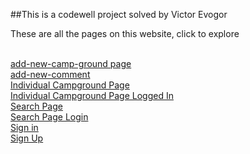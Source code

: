 

##This is a codewell project solved by Victor Evogor

These are all the pages on this website, click to explore

<br>[add-new-camp-ground page](add-new-camp-ground.html)
<br>[add-new-comment](add-new-comment.html)
<br>[Individual Campground Page](individual-campground-page.html)
<br>[Individual Campground Page Logged In](individual-campground-page%20logged%20In.html)
<br>[Search Page](search%20page-not-log%20in.html)
<br>[Search Page Login](search%20page.html)
<br>[Sign in](sign-in-page.html)
<br>[Sign Up](sign-up.html)
